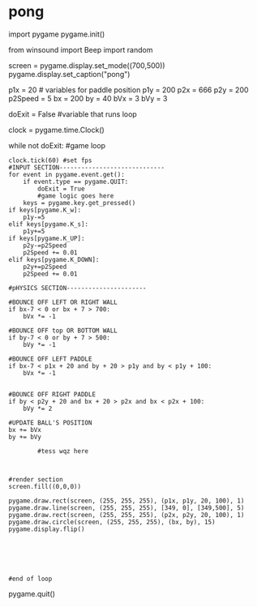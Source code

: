 # pong
import pygame
pygame.init()

from winsound import Beep
import random

screen = pygame.display.set_mode((700,500))
pygame.display.set_caption("pong")

p1x = 20 # variables for paddle position 
p1y = 200
p2x = 666
p2y = 200
p2Speed = 5
bx = 200
by = 40
bVx = 3
bVy = 3 

doExit = False #variable that runs loop


clock = pygame.time.Clock()

while not doExit: #game loop
    
    clock.tick(60) #set fps
    #INPUT SECTION-----------------------------
    for event in pygame.event.get():
        if event.type == pygame.QUIT:
            doExit = True
            #game logic goes here
        keys = pygame.key.get_pressed()
    if keys[pygame.K_w]:
        p1y-=5
    elif keys[pygame.K_s]:
        p1y+=5
    if keys[pygame.K_UP]:
        p2y-=p2Speed
        p2Speed += 0.01
    elif keys[pygame.K_DOWN]:
        p2y+=p2Speed
        p2Speed += 0.01
    
    #pHYSICS SECTION----------------------
    
    #BOUNCE OFF LEFT OR RIGHT WALL
    if bx-7 < 0 or bx + 7 > 700:
        bVx *= -1
        
    #BOUNCE OFF top OR BOTTOM WALL
    if by-7 < 0 or by + 7 > 500:
        bVy *= -1
         
    #BOUNCE OFF LEFT PADDLE
    if bx-7 < p1x + 20 and by + 20 > p1y and by < p1y + 100:
        bVx *= -1
        
    
    #BOUNCE OFF RIGHT PADDLE
    if by < p2y + 20 and bx + 20 > p2x and bx < p2x + 100:
        bVy *= 2
    
    #UPDATE BALL'S POSITION
    bx += bVx
    by += bVy        
            
            #tess wqz here
            
            
            
    #render section         
    screen.fill((0,0,0))

    pygame.draw.rect(screen, (255, 255, 255), (p1x, p1y, 20, 100), 1)
    pygame.draw.line(screen, (255, 255, 255), [349, 0], [349,500], 5)
    pygame.draw.rect(screen, (255, 255, 255), (p2x, p2y, 20, 100), 1)
    pygame.draw.circle(screen, (255, 255, 255), (bx, by), 15)
    pygame.display.flip()






    #end of loop

pygame.quit()

            
